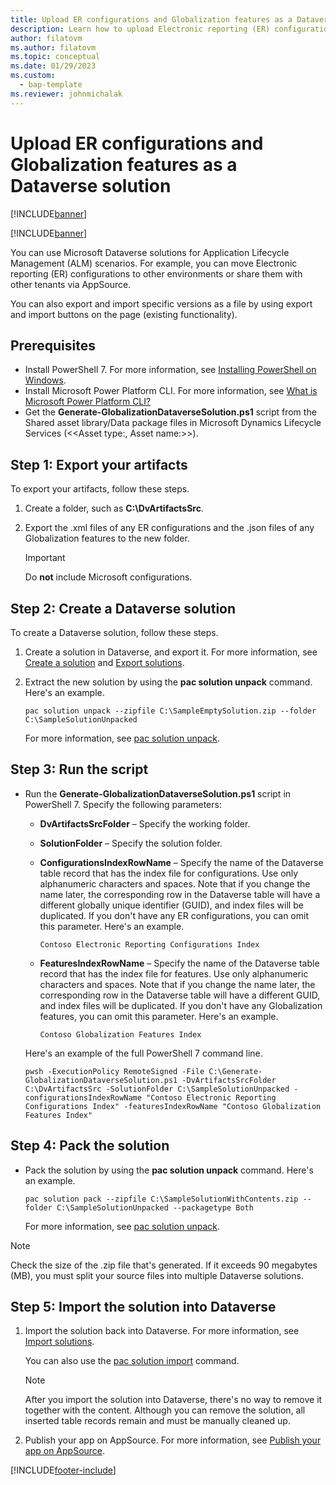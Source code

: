 ```yaml
---
title: Upload ER configurations and Globalization features as a Dataverse solution
description: Learn how to upload Electronic reporting (ER) configurations and Globalization features as a Microsoft Dataverse solution.
author: filatovm
ms.author: filatovm
ms.topic: conceptual 
ms.date: 01/29/2023
ms.custom: 
  - bap-template
ms.reviewer: johnmichalak
---
```


# Upload ER configurations and Globalization features as a Dataverse solution

[!INCLUDE[banner](../../../includes/banner.md)]

[!INCLUDE[banner](../../../includes/rsc-to-gsw-banner.md)]

You can use Microsoft Dataverse solutions for Application Lifecycle Management (ALM) scenarios. For example, you can move Electronic reporting (ER) configurations to other environments or share them with other tenants via AppSource.

You can also export and import specific versions as a file by using export and import buttons on the page (existing functionality).

## Prerequisites

- Install PowerShell 7. For more information, see [Installing PowerShell on Windows](/powershell/scripting/install/installing-powershell-on-windows).
- Install Microsoft Power Platform CLI. For more information, see [What is Microsoft Power Platform CLI?](/power-platform/developer/cli/introduction)
- Get the **Generate-GlobalizationDataverseSolution.ps1** script from the Shared asset library/Data package files in Microsoft Dynamics Lifecycle Services (\<\<Asset type:, Asset name:\>\>).

## Step 1: Export your artifacts

To export your artifacts, follow these steps.

1. Create a folder, such as **C:\\DvArtifactsSrc**.
1. Export the .xml files of any ER configurations and the .json files of any Globalization features to the new folder.

    > [!IMPORTANT]
    > Do **not** include Microsoft configurations.

## Step 2: Create a Dataverse solution

To create a Dataverse solution, follow these steps.

1. Create a solution in Dataverse, and export it. For more information, see [Create a solution](/power-apps/maker/data-platform/create-solution) and [Export solutions](/power-apps/maker/data-platform/export-solutions).
1. Extract the new solution by using the **pac solution unpack** command. Here's an example.

    ``` command
    pac solution unpack --zipfile C:\SampleEmptySolution.zip --folder C:\SampleSolutionUnpacked
    ```

    For more information, see [pac solution unpack](/power-platform/developer/cli/reference/solution#pac-solution-unpack).

## Step 3: Run the script

- Run the **Generate-GlobalizationDataverseSolution.ps1** script in PowerShell 7. Specify the following parameters:

    - **DvArtifactsSrcFolder** – Specify the working folder.
    - **SolutionFolder** – Specify the solution folder.
    - **ConfigurationsIndexRowName** – Specify the name of the Dataverse table record that has the index file for configurations. Use only alphanumeric characters and spaces. Note that if you change the name later, the corresponding row in the Dataverse table will have a different globally unique identifier (GUID), and index files will be duplicated. If you don't have any ER configurations, you can omit this parameter. Here's an example.

        ``` command
        Contoso Electronic Reporting Configurations Index
        ``` 

    - **FeaturesIndexRowName** – Specify the name of the Dataverse table record that has the index file for features. Use only alphanumeric characters and spaces. Note that if you change the name later, the corresponding row in the Dataverse table will have a different GUID, and index files will be duplicated. If you don't have any Globalization features, you can omit this parameter. Here's an example.

        ``` command
        Contoso Globalization Features Index
        ```

    Here's an example of the full PowerShell 7 command line.

    ``` command
    pwsh -ExecutionPolicy RemoteSigned -File C:\Generate-GlobalizationDataverseSolution.ps1 -DvArtifactsSrcFolder C:\DvArtifactsSrc -SolutionFolder C:\SampleSolutionUnpacked -configurationsIndexRowName "Contoso Electronic Reporting Configurations Index" -featuresIndexRowName "Contoso Globalization Features Index"
    ```

## Step 4: Pack the solution

- Pack the solution by using the **pac solution unpack** command. Here's an example.

    ``` command
    pac solution pack --zipfile C:\SampleSolutionWithContents.zip --folder C:\SampleSolutionUnpacked --packagetype Both
    ```

    For more information, see [pac solution unpack](/power-platform/developer/cli/reference/solution#pac-solution-unpack).

> [!NOTE]
> Check the size of the .zip file that's generated. If it exceeds 90 megabytes (MB), you must split your source files into multiple Dataverse solutions.

## Step 5: Import the solution into Dataverse

1. Import the solution back into Dataverse. For more information, see [Import solutions](/power-apps/maker/data-platform/import-update-export-solutions).

    You can also use the [pac solution import](/power-platform/developer/cli/reference/solution#pac-solution-import) command.

    > [!NOTE]
    > After you import the solution into Dataverse, there's no way to remove it together with the content. Although you can remove the solution, all inserted table records remain and must be manually cleaned up.

1. Publish your app on AppSource. For more information, see [Publish your app on AppSource](/power-platform/developer/appsource/publish-app).

[!INCLUDE[footer-include](../../../../includes/footer-banner.md)]
